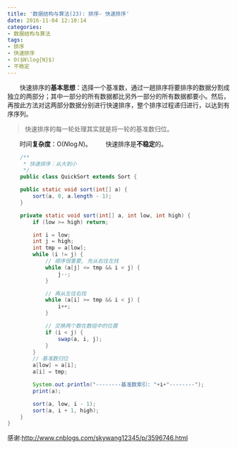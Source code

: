 ```yaml
---
title: '数据结构与算法(23): 排序- 快速排序'
date: 2016-11-04 12:10:14
categories:
- 数据结构与算法
tags:
- 排序
- 快速排序
- O($N\log{N}$)
- 不稳定
---
```


&emsp;&emsp;快速排序的**基本思想**：选择一个基准数，通过一趟排序将要排序的数据分割成独立的两部分；其中一部分的所有数据都比另外一部分的所有数据都要小。然后，再按此方法对这两部分数据分别进行快速排序，整个排序过程递归进行，以达到有序序列。
>快速排序的每一轮处理其实就是将一轮的基准数归位。

&emsp;&emsp;时间**复杂度**：O($N\log{N}$)。
&emsp;&emsp;快速排序是**不稳定**的。

```java
    /**
     * 快速排序：从大到小
     */
    public class QuickSort extends Sort {

    public static void sort(int[] a) {
        sort(a, 0, a.length - 1);
    }

    private static void sort(int[] a, int low, int high) {
        if (low >= high) return;

        int i = low;
        int j = high;
        int tmp = a[low];
        while (i != j) {
            // 顺序很重要, 先从右往左找
            while (a[j] <= tmp && i < j) {
                j--;
            }

            // 再从左往右找
            while (a[i] >= tmp && i < j) {
                i++;
            }

            // 交换两个数在数组中的位置
            if (i < j) {
                swap(a, i, j);
            }
        }
        // 基准数归位
        a[low] = a[i];
        a[i] = tmp;

        System.out.println("--------基准数索引: "+i+"--------");
        print(a);

        sort(a, low, i - 1);
        sort(a, i + 1, high);
    }
}
```


感谢:http://www.cnblogs.com/skywang12345/p/3596746.html